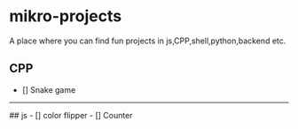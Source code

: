 # mikro-projects
A place where you can find fun projects in js,CPP,shell,python,backend etc.
## CPP
- [] Snake game
<hr/>
## js
- [] color flipper
- [] Counter